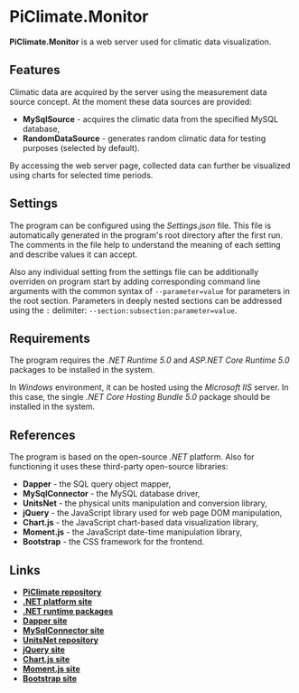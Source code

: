 # PiClimate.Monitor

**PiClimate.Monitor** is a web server used for climatic data visualization.

## Features

Climatic data are acquired by the server using the measurement data source concept. At the moment these data sources are
provided:

* **MySqlSource** - acquires the climatic data from the specified MySQL database,
* **RandomDataSource** - generates random climatic data for testing purposes (selected by default).

By accessing the web server page, collected data can further be visualized using charts for selected time periods.

## Settings

The program can be configured using the *Settings.json* file. This file is automatically generated in the program's root
directory after the first run. The comments in the file help to understand the meaning of each setting and describe
values it can accept.

Also any individual setting from the settings file can be additionally overriden on program start by adding
corresponding command line arguments with the common syntax of `--parameter=value` for parameters in the root section.
Parameters in deeply nested sections can be addressed using the `:` delimiter: `--section:subsection:parameter=value`.

## Requirements

The program requires the *.NET Runtime 5.0* and *ASP.NET Core Runtime 5.0* packages to be installed in the system.

In *Windows* environment, it can be hosted using the *Microsoft IIS* server. In this case, the single *.NET Core Hosting
Bundle 5.0* package should be installed in the system.

## References

The program is based on the open-source *.NET* platform. Also for functioning it uses these third-party open-source
libraries:

* **Dapper** - the SQL query object mapper,
* **MySqlConnector** - the MySQL database driver,
* **UnitsNet** - the physical units manipulation and conversion library,
* **jQuery** - the JavaScript library used for web page DOM manipulation,
* **Chart.js** - the JavaScript chart-based data visualization library,
* **Moment.js** - the JavaScript date-time manipulation library,
* **Bootstrap** - the CSS framework for the frontend.

## Links

* **[PiClimate repository](https://github.com/Egiraht/PiClimate)**
* **[.NET platform site](https://dotnet.microsoft.com/)**
* **[.NET runtime packages](https://dotnet.microsoft.com/download/dotnet/5.0)**
* **[Dapper site](https://dapperlib.github.io/Dapper/)**
* **[MySqlConnector site](https://mysqlconnector.net/)**
* **[UnitsNet repository](https://github.com/angularsen/UnitsNet)**
* **[jQuery site](https://jquery.com/)**
* **[Chart.js site](https://www.chartjs.org/)**
* **[Moment.js site](https://momentjs.com/)**
* **[Bootstrap site](https://getbootstrap.com/)**
